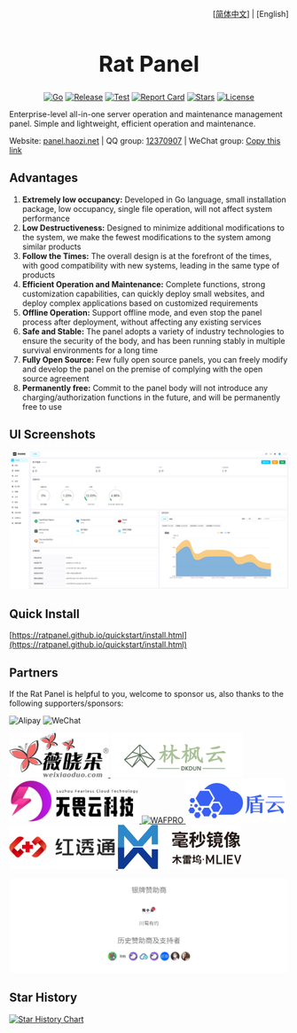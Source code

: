 <p align="right">
[<a href="README.md">简体中文</a>] | [English]
</p>

<h1 align="center" style="font-size: 40px">Rat Panel</h1>

<div align="center">

[![Go](https://img.shields.io/github/go-mod/go-version/tnb-labs/panel)](https://go.dev/)
[![Release](https://img.shields.io/github/release/tnb-labs/panel.svg)](https://github.com/tnb-labs/panel/releases)
[![Test](https://github.com/tnb-labs/panel/actions/workflows/test.yml/badge.svg)](https://github.com/tnb-labs/panel/actions)
[![Report Card](https://goreportcard.com/badge/github.com/tnb-labs/panel)](https://goreportcard.com/report/github.com/tnb-labs/panel)
[![Stars](https://img.shields.io/github/stars/tnb-labs/panel?style=flat)](https://github.com/tnb-labs/panel)
[![License](https://img.shields.io/github/license/tnb-labs/panel)](https://www.gnu.org/licenses/agpl-3.0.html)

</div>

Enterprise-level all-in-one server operation and maintenance management panel. Simple and lightweight, efficient operation and maintenance.

Website: [panel.haozi.net](https://panel.haozi.net) | QQ group: [12370907](https://jq.qq.com/?_wv=1027&k=I1oJKSTH) | WeChat group: [Copy this link](https://work.weixin.qq.com/gm/d8ebf618553398d454e3378695c858b6)

## Advantages

1. **Extremely low occupancy:** Developed in Go language, small installation package, low occupancy, single file operation, will not affect system performance
2. **Low Destructiveness:** Designed to minimize additional modifications to the system, we make the fewest modifications to the system among similar products
3. **Follow the Times:** The overall design is at the forefront of the times, with good compatibility with new systems, leading in the same type of products
4. **Efficient Operation and Maintenance:** Complete functions, strong customization capabilities, can quickly deploy small websites, and deploy complex applications based on customized requirements
5. **Offline Operation:** Support offline mode, and even stop the panel process after deployment, without affecting any existing services
6. **Safe and Stable:** The panel adopts a variety of industry technologies to ensure the security of the body, and has been running stably in multiple survival environments for a long time
7. **Fully Open Source:** Few fully open source panels, you can freely modify and develop the panel on the premise of complying with the open source agreement
8. **Permanently free:** Commit to the panel body will not introduce any charging/authorization functions in the future, and will be permanently free to use

## UI Screenshots

![UI Screenshots](.github/assets/ui.png)

## Quick Install

[https://ratpanel.github.io/quickstart/install.html](https://ratpanel.github.io/quickstart/install.html)

## Partners

If the Rat Panel is helpful to you, welcome to sponsor us, also thanks to the following supporters/sponsors:

![Alipay](https://github.com/user-attachments/assets/d000b147-6da1-467a-9d80-9a3e8078602a) ![WeChat](https://github.com/user-attachments/assets/a53ff212-7076-487e-88bd-c93f6e98df1d)

<a href="https://www.weixiaoduo.com/">
  <img height="80" src=".github/assets/wxd.png" alt="微晓朵">
</a>
<a href="https://www.dkdun.cn/aff/MQZZNVHQ">
  <img height="80" src=".github/assets/dk.png" alt="林枫云">
</a>
<a href="https://su.sctes.com/register?code=8st689ujpmm2p">
  <img height="80" src=".github/assets/sctes.png" alt="无畏云加速">
</a>
<a href="https://su.sctes.com/register?code=8st689ujpmm2p">
  <img height="80" src=".github/assets/wafpro.png" alt="WAFPRO">
</a>
<a href="https://scdn.ddunyun.com/">
  <img height="80" src=".github/assets/ddunyun.png" alt="盾云SCDN">
</a>
<a href="https://hongtoutong.com">
  <img height="80" src=".github/assets/htt.png" alt="红透通">
</a>
<a href="https://1ms.run">
  <img height="80" src=".github/assets/1ms.svg" alt="毫秒镜像提供经过审核的 Docker 镜像加速服务">
</a>

<p align="center">
  <a target="_blank" href="https://afdian.com/a/tnblabs">
    <img alt="sponsors" src="https://github.com/tnb-labs/sponsor/blob/main/sponsors.svg?raw=true"/>
  </a>
</p>

## Star History

<a href="https://star-history.com/#tnb-labs/panel&Date">
 <picture>
   <source media="(prefers-color-scheme: dark)" srcset="https://api.star-history.com/svg?repos=tnb-labs/panel&type=Date&theme=dark" />
   <source media="(prefers-color-scheme: light)" srcset="https://api.star-history.com/svg?repos=tnb-labs/panel&type=Date" />
   <img alt="Star History Chart" src="https://api.star-history.com/svg?repos=tnb-labs/panel&type=Date" />
 </picture>
</a>
